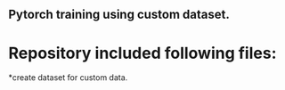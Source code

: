 ## Pytorch training using custom dataset. 
# Repository included following files:
*create dataset for custom data.
